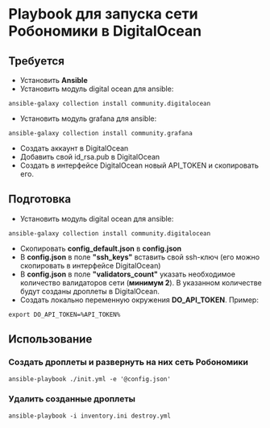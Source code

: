 # Playbook для запуска сети Робономики в DigitalOcean

## Требуется
- Установить **Ansible**
- Установить модуль digital ocean для ansible:  
```
ansible-galaxy collection install community.digitalocean
```
- Установить модуль grafana для ansible:
```
ansible-galaxy collection install community.grafana
```
- Создать аккаунт в DigitalOcean
- Добавить свой id_rsa.pub в DigitalOcean
- Создать в интерфейсе DigitalOcean новый API_TOKEN и скопировать его.  

## Подготовка
- Установить модуль digital ocean для ansible:  
```
ansible-galaxy collection install community.digitalocean
```
- Скопировать **config_default.json** в **config.json**
- В **config.json** в поле **"ssh_keys"** вставить свой ssh-ключ (его можно скопировать в интерфейсе DigitalOcean)
- В **config.json** в поле **"validators_count"** указать необходимое количество валидаторов сети (**минимум 2**). В указанном количестве будут созданы дроплеты в DigitalOcean.  
- Создать локально переменную окружения **DO_API_TOKEN**. Пример:
```
export DO_API_TOKEN=%API_TOKEN%
``` 
  
## Использование  
### Создать дроплеты и развернуть на них сеть Робономики
```
ansible-playbook ./init.yml -e '@config.json'
```
  
### Удалить созданные дроплеты
```
ansible-playbook -i inventory.ini destroy.yml
```